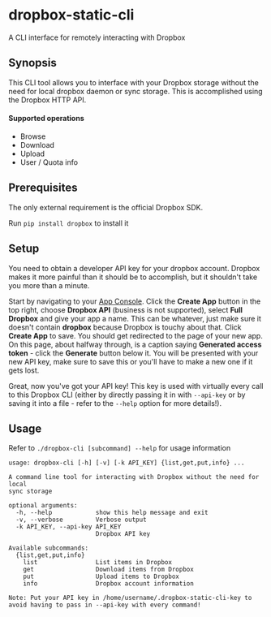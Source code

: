 # dropbox-static-cli
A CLI interface for remotely interacting with Dropbox

## Synopsis
This CLI tool allows you to interface with your Dropbox storage without the need for local dropbox daemon or sync storage.
This is accomplished using the Dropbox HTTP API.

#### Supported operations
* Browse
* Download
* Upload
* User / Quota info

## Prerequisites
The only external requirement is the official Dropbox SDK.

Run `pip install dropbox` to install it

## Setup
You need to obtain a developer API key for your dropbox account.
Dropbox makes it more painful than it should be to accomplish, but it shouldn't take you more than a minute.

Start by navigating to your [App Console](https://www.dropbox.com/developers/apps).
Click the **Create App** button in the top right, choose **Dropbox API** (business is not supported),
select **Full Dropbox** and give your app a name.
This can be whatever, just make sure it doesn't contain **dropbox** because Dropbox is touchy about that.
Click **Create App** to save.
You should get redirected to the page of your new app. On this page, about halfway through, is a caption saying **Generated access token** - click the **Generate** button below it.
You will be presented with your new API key, make sure to save this or you'll have to make a new one if it gets lost.

Great, now you've got your API key! This key is used with virtually every call to this Dropbox CLI (either by directly passing it in with `--api-key` or by saving it into a file - refer to the `--help` option for more details!).

## Usage
Refer to `./dropbox-cli [subcommand] --help` for usage information
```
usage: dropbox-cli [-h] [-v] [-k API_KEY] {list,get,put,info} ...

A command line tool for interacting with Dropbox without the need for local
sync storage

optional arguments:
  -h, --help            show this help message and exit
  -v, --verbose         Verbose output
  -k API_KEY, --api-key API_KEY
                        Dropbox API key

Available subcommands:
  {list,get,put,info}
    list                List items in Dropbox
    get                 Download items from Dropbox
    put                 Upload items to Dropbox
    info                Dropbox account information

Note: Put your API key in /home/username/.dropbox-static-cli-key to
avoid having to pass in --api-key with every command!
```
